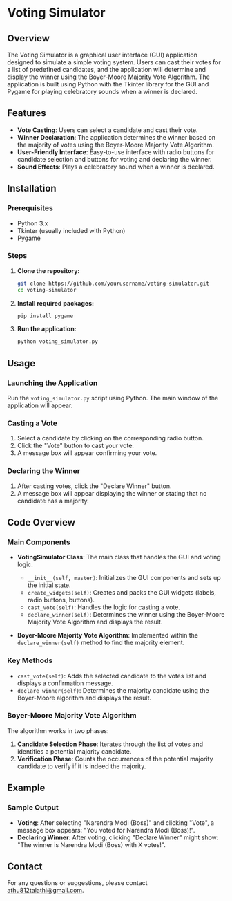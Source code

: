 # Voting Simulator

## Overview
The Voting Simulator is a graphical user interface (GUI) application designed to simulate a simple voting system. Users can cast their votes for a list of predefined candidates, and the application will determine and display the winner using the Boyer-Moore Majority Vote Algorithm. The application is built using Python with the Tkinter library for the GUI and Pygame for playing celebratory sounds when a winner is declared.

## Features
- **Vote Casting**: Users can select a candidate and cast their vote.
- **Winner Declaration**: The application determines the winner based on the majority of votes using the Boyer-Moore Majority Vote Algorithm.
- **User-Friendly Interface**: Easy-to-use interface with radio buttons for candidate selection and buttons for voting and declaring the winner.
- **Sound Effects**: Plays a celebratory sound when a winner is declared.

## Installation

### Prerequisites
- Python 3.x
- Tkinter (usually included with Python)
- Pygame

### Steps
1. **Clone the repository:**
    ```bash
    git clone https://github.com/yourusername/voting-simulator.git
    cd voting-simulator
    ```

2. **Install required packages:**
    ```bash
    pip install pygame
    ```

3. **Run the application:**
    ```bash
    python voting_simulator.py
    ```

## Usage

### Launching the Application
Run the `voting_simulator.py` script using Python. The main window of the application will appear.

### Casting a Vote
1. Select a candidate by clicking on the corresponding radio button.
2. Click the "Vote" button to cast your vote.
3. A message box will appear confirming your vote.

### Declaring the Winner
1. After casting votes, click the "Declare Winner" button.
2. A message box will appear displaying the winner or stating that no candidate has a majority.

## Code Overview

### Main Components

- **VotingSimulator Class**: The main class that handles the GUI and voting logic.
  - `__init__(self, master)`: Initializes the GUI components and sets up the initial state.
  - `create_widgets(self)`: Creates and packs the GUI widgets (labels, radio buttons, buttons).
  - `cast_vote(self)`: Handles the logic for casting a vote.
  - `declare_winner(self)`: Determines the winner using the Boyer-Moore Majority Vote Algorithm and displays the result.

- **Boyer-Moore Majority Vote Algorithm**: Implemented within the `declare_winner(self)` method to find the majority element.

### Key Methods
- `cast_vote(self)`: Adds the selected candidate to the votes list and displays a confirmation message.
- `declare_winner(self)`: Determines the majority candidate using the Boyer-Moore algorithm and displays the result.

### Boyer-Moore Majority Vote Algorithm
The algorithm works in two phases:
1. **Candidate Selection Phase**: Iterates through the list of votes and identifies a potential majority candidate.
2. **Verification Phase**: Counts the occurrences of the potential majority candidate to verify if it is indeed the majority.

## Example

### Sample Output
- **Voting**: After selecting "Narendra Modi (Boss)" and clicking "Vote", a message box appears: "You voted for Narendra Modi (Boss)!".
- **Declaring Winner**: After voting, clicking "Declare Winner" might show: "The winner is Narendra Modi (Boss) with X votes!".


## Contact
For any questions or suggestions, please contact athu812talathi@gmail.com.
